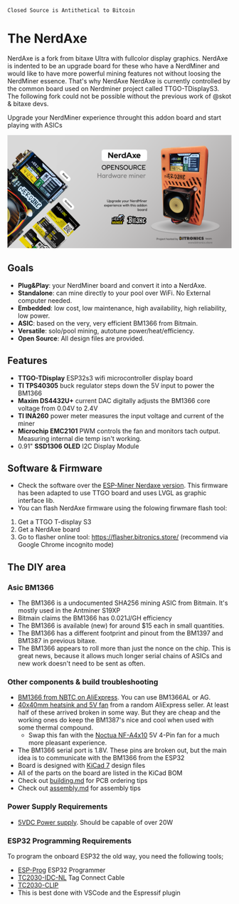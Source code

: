 ```
Closed Source is Antithetical to Bitcoin
```
# The NerdAxe
NerdAxe is a fork from bitaxe Ultra with fullcolor display graphics. NerdAxe is indented to be an upgrade board for these who have a NerdMiner and would like to have more powerful mining features not without loosing the NerdMiner essence. That's why NerdAxe 
NerdAxe is currently controlled by the common board used on Nerdminer project called TTGO-TDisplayS3.
The following fork could not be possible without the previous work of @skot & bitaxe devs.

Upgrade your NerdMiner experience throught this addon board and start playing with ASICs

![NerdAxeUltra design](doc/NerdAxeGuithub.png)

## Goals
- **Plug&Play**: your NerdMiner board and convert it into a NerdAxe.
- **Standalone**: can mine directly to your pool over WiFi. No External computer needed.
- **Embedded**: low cost, low maintenance, high availability, high reliability, low power.
- **ASIC**: based on the very, very efficient BM1366 from Bitmain.
- **Versatile**: solo/pool mining, autotune power/heat/efficiency.
- **Open Source**: All design files are provided.

## Features
- **TTGO-TDisplay** ESP32s3 wifi microcontroller display board
- **TI TPS40305** buck regulator steps down the 5V input to power the BM1366
- **Maxim DS4432U+** current DAC digitally adjusts the BM1366 core voltage from 0.04V to 2.4V
- **TI INA260** power meter measures the input voltage and current of the miner
- **Microchip EMC2101** PWM controls the fan and monitors tach output. Measuring internal die temp isn't working.
- 0.91" **SSD1306 OLED** I2C Display Module 

## Software & Firmware
- Check the software over the [ESP-Miner Nerdaxe version](https://github.com/BitMaker-hub/ESP-Miner-NerdAxe). This firmware has been adapted to use TTGO board and uses LVGL as graphic interface lib.
- You can flash NerdAxe firmware using the folowing firwmare flash tool:
1. Get a TTGO T-display S3 
1. Get a NerdAxe board
1. Go to flasher online tool: https://flasher.bitronics.store/ (recommend via Google Chrome incognito mode)

## The DIY area

### Asic BM1366
- The BM1366 is a undocumented SHA256 mining ASIC from Bitmain. It's mostly used in the Antminer S19XP
- Bitmain claims the BM1366 has 0.021J/GH efficiency
- The BM1366 is available (new) for around $15 each in small quantities.
- The BM1366 has a different footprint and pinout from the BM1397 and BM1387 in previous bitaxe.
- The BM1366 appears to roll more than just the nonce on the chip. This is great news, because it allows much longer serial chains of ASICs and new work doesn't need to be sent as often.


### Other components & build troubleshooting
- [BM1366 from NBTC on AliExpress](https://www.aliexpress.us/item/3256804709142138.html). You can use BM1366AL or AG. 
- [40x40mm heatsink and 5V fan](https://www.aliexpress.com/item/2251832861666365.html) from a random AliExpress seller. At least half of these arrived broken in some way. But they are cheap and the working ones do keep the BM1387's nice and cool when used with some thermal compound.
    - Swap this fan with the [Noctua NF-A4x10](https://noctua.at/en/products/fan/nf-a4x10-pwm) 5V 4-Pin fan for a much more pleasant experience.
- The BM1366 serial port is 1.8V. These pins are broken out, but the main idea is to communicate with the BM1366 from the ESP32
- Board is designed with [KiCad 7](https://www.kicad.org) design files
- All of the parts on the board are listed in the KiCad BOM
- Check out [building.md](building.md) for PCB ordering tips
- Check out [assembly.md](assembly.md) for assembly tips

### Power Supply Requirements
- [5VDC Power supply](https://www.amazon.com/BTF-LIGHTING-Plastic-Adapter-Transformer-WS2812B/dp/B01D8FM4N4). Should be capable of over 20W

### ESP32 Programming Requirements
To program the onboard ESP32 the old way, you need the following tools;

- [ESP-Prog](https://www.digikey.com/en/products/detail/espressif-systems/ESP-PROG/10259352) ESP32 Programmer
- [TC2030-IDC-NL](https://www.tag-connect.com/product/tc2030-idc-nl) Tag Connect Cable
- [TC2030-CLIP](https://www.tag-connect.com/product/tc2030-retaining-clip-board-3-pack)
- This is best done with VSCode and the Espressif plugin


